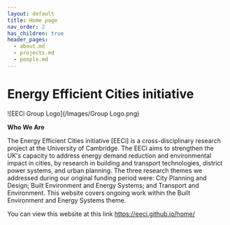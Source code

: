 ```yaml
---
layout: default
title: Home page
nav_order: 2
has_children: true
header_pages:
  - about.md
  - projects.md
  - people.md
---
```


# Energy Efficient Cities initiative

![EECi Group Logo](/Images/Group Logo.png)

**Who We Are**

The Energy Efficient Cities initiative [EECi] is a cross-disciplinary research project at the University of Cambridge. The EECi aims to strengthen the UK's capacity to address energy demand reduction and environmental impact in cities, by research in building and transport technologies, district power systems, and urban planning. The three research themes we addressed during our original funding period were: City Planning and Design; Built Environment and Energy Systems; and Transport and Environment. This website covers ongoing work within the Built Environment and Energy Systems theme.

You can view this website at this link https://eeci.github.io/home/
